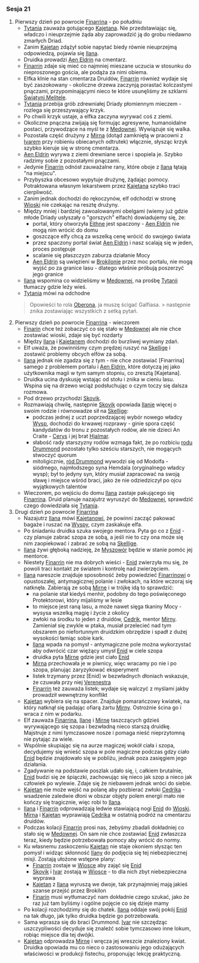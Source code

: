 ### Sesja 21
1. Pierwszy dzień po powrocie [Finarrina](#p_druid_finarrin) - po południu
    * [Tytania](#p_tytania) zauważa gotującego [Kajetana](#g_kajetan). Nie przedstawiając się, władczo i nieuprzejmie żąda aby zaprowadzić ją do grobu niedawno zmarłych Driad.
    * Zanim [Kajetan](#g_kajetan) zdążył sobie napytać biedy równie nieuprzejmą odpowiedzą, pojawia się [Ilana](#g_ilana). 
    * Druidka prowadzi [Aen Eldrin](#r_aen_eldrin) na cmentarz. 
    * [Finarrin](#p_druid_finarrin) zdaje się mieć co najmniej mieszane uczucia w stosunku do nieproszonego gościa, ale podąża za nimi obiema.
    * Elfka klnie na stan cmentarza Druidów, [Finarrin](#p_druid_finarrin) również wydaje się być zaszokowany - okoliczne drzewa zaczynją porastać kolczastymi pnączami, przypominającymi nieco te które usunęliśmy ze szklarni [Świątyni Melitele](#l_smelitele).
    * [Tytania](#p_tytania) przebija grób zdrewniałej Driady płomiennym mieczem - rozlega się przeszywający krzyk. 
    * Po chwili krzyk ustaje, a elfka zaczyna wyrywać coś z ziemi. 
    * Okoliczne pnączna zwijają się formując agresywne, humanoidalne postaci, przywodzące na myśl te z [Medownej](#l_medowna). Wywiązuje się walka.
    * Pozostała część drużyny z [Mirną](#p_mirna) (dotąd zamkniętą w pracowni z [Ivarem](#p_ivar) przy robieniu obiecanych odtrutek) włącznie, słysząc krzyk szybko kieruje się w stronę cmentarza.
    * [Aen Eldrin](#r_aen_eldrin) wyrywa z ziemi drewniane serce i spopiela je. Szybko radzimy sobie z pozostałymi pnączami. 
    * Jedynie [Finarrin](#p_druid_finarrin) odnósł zauważalne rany, które oboje z [Ilaną](#g_ilana) łątają "na miejscu".
    * Przybyszka obcesowo wypytuje drużynę, żądając pomocy. Potraktowana własnym lekarstwem przez [Kajetana](#g_kajetan) szybko traci cierpliwość. 
    * Zanim jednak dochodzi do rękoczynów, elf odchodzi w stronę [Wioski](#l_wioska) nie czekając na resztę drużyny. 
    * Między mniej i bardziej zawoalowanymi obelgami (wiemy już gdzie młode Driady usłyszały o "gorszych" elfach) dowiadujemy się, że:
        * portal, który otworzyła [Eithne](#p_eithne) jest spaczony - [Aen Eldrin](#r_aen_eldrin) nie mogą nim wrócić do domu
        * goszczące elfy chcą za wszelką cenę wrócić do swojego świata
        * przez spaczony portal świat [Aen Eldrin](#r_aen_eldrin) i nasz scalają się w jeden, proces postępuje
        * scalanie się płaszczyzn zaburza działanie Mocy
        * [Aen Eldrin](#r_aen_eldrin) są uwięzieni w [Brokilonie](#l_brokilon) przez moc portalu, nie mogą wyjść po za granice lasu - dlatego właśnie próbują poszerzyć jego granice
    * [Ilana](#g_ilana) wspomina co widzieliśmy w [Medownej](#l_medowna), na prośbę [Tytanii](#p_tytania) tłumaczy gdzie leży wieś. 
    * [Tytania](#p_tytania) mówi na odchodne 
    > Opowieści to rola [Oberona](#p_oberon), ja muszę ścigać Galfiasa. >
    następnie znika zostawiając wszystkich z setką pytań.
2. Pierwszy dzień po powrocie [Finarrina](#p_druid_finarrin) - wieczorem
    * [Finarin](#p_druid_finarrin) chce też zobaczyć co się stało w [Medownej](#l_medowna) ale nie chce zostawiać wioski, zdaje się być rozdarty
    * Między [Ilaną](#g_ilana) i [Kajetanem](#g_kajetan) dochodzi do burzliwej wymiany zdań.
    * Elf uważa, że powinniśmy czym prędzej ruszyć na [Skellige](#l_wyspy_skellige) i zostawić problemy obcych elfów za sobą.
    * [Ilana](#g_ilana) jednak nie zgadza się z tym - nie chce zostawiać [Finarrina] samego z problemem portalu i [Aen Eldrin](#r_aen_eldrin), które dotyczą jej jako użytkownika magii w tym samym stopniu, co zresztą [Kajetana].
    * Druidka ucina dyskusję wstając od stołu i znika w cieniu lasu. Wspina się na drzewo wciąż podsłuchując o czym toczy się dalsza rozmowa.
    * Pod drzewo przychodzi [Skovik](#p_skovik). 
    * Rozmawiają chwilę, następnie [Skovik](#p_skovik) opowiada [Ilanie](#g_ilana) więcej o swoim rodzie i równowadze sił na [Skellige](#l_wyspy_skellige):
        * podczas jednej z uczt poprzedzającej wybór nowego władcy [Wysp](#l_wyspy_skellige), dochodzi do krwawej rozprawy - ginie spora część kandydatów do tronu z pozostałych rodów, ale nie dzieci An Craite - [Cerys](#p_cerys) i jej brat [Hjalmar](#p_hjalmar).
        * słabość rady starszyzny rodów wzmaga fakt, że po rozbiciu [rodu Drummond](#p_drummond) pozostało tylko sześciu starszych, nie mogących stwoczyć quorum
        * mitoligicznie, [ród Drummond](#p_drummond) wywodzi się od Modolfa - siódmego, najmłodszego syna Hemdala (oryginalnego władcy wysp); był to jedyny syn, który musiał zapracować na swoją sławę i miejsce wśród braci, jako że nie odziedziczył po ojcu wyjątkowych talentów
    * Wieczorem, po wejściu do domu [Ilana](#g_ilana) zastaje pakującego się [Finarrina](#p_druid_finarrin). Druid planuje nazajutrz wyruszyć do [Medownej](#l_medowna), sprawdzić czego dowiedziała się [Tytania](#p_tytania).
3. Drugi dzień po powrocie [Finarrina](#p_druid_finarrin)
    * Nazajutrz [Ilana](#g_ilana) mówi [Kajetanowi](#g_kajetan), że powinni zacząć pakować bagaże i ruszać na [Wyspy](#l_wyspy_skellige), czym zaskakuje elfa.
    * Po śniadaniu druidka szuka swojego mentora. Pyta go co z [Enid](#p_enid) - czy planuje zabrać szopa ze sobą, a jeśli nie to czy ona może się nim zaopiekować i zabrać ze sobą na [Skellige](#l_wyspy_skellige).
    * [Ilana](#g_ilana) żywi głęboką nadzieję, że [Myszowór](#p_myszowor) będzie w stanie pomóc jej mentorce. 
    * Niestety [Finarrin](#p_druid_finarrin) nie ma dobrych wieści - [Enid](#p_enid) zwierzyła mu się, że powoli traci kontakt ze światem i kontrolę nad zwierzęciem.
    * [Ilana](#g_ilana) nareszcie znajduje sposobność żeby powiedzieć [Finarrinowi](#p_druid_finarrin) o opustoszałej, antymagicznej polanie i zwłokach, na które wczoraj się natknęła. Zabierają ze sobą [Mirnę](#p_mirna) i w trójkę idą to sprawdzić:
        * na polanie stał kiedyś menhir, podobny do tego poświęconego Protektorowi, który mijaliśmy w lesie
        * to miejsce jest raną lasu, a może nawet sięga tkaniny Mocy - wysysa wszelką magię i życie z okolicy
        * zwłoki na środku to jeden z druidów, [Cedrik](#p_cedrik), mentor [Mirny](#p_mirna). Zamieniał się zwykle w ptaka, musiał przelecieć nad tym obszarem po niefortunnym druidzkim obrzędzie i spadł z dużej wysokości łamiąc sobie kark.
        * [Ilana](#g_ilana) wpada na pomysł - antymagiczne pole można wykorzystać aby odwrócić czar więżący umysł [Enid](#p_enid) w ciele szopa
        * druidka pyta [Mirnę](#p_mirna) gdzie jest ciało [Enid](#p_enid)
        * [Mirna](#p_mirna) przechowała je w piwnicy, więc wracamy po nie i po szopa, planując zaryzykować eksperyment
        * listek trzymany przez [Enid] w bezwładnych dłoniach wskazuje, że czuwała przy niej [Verenestra](#p_verenestra)
        * [Finarrin](#p_druid_finarrin) też zauważa listek; wydaje się walczyć z myślami jakby prowadził wewnętrzny konflikt
    * [Kajetan](#g_kajetan) wybiera się na spacer. Znajduje pomarańczowy kwiatek, na który natknął się padając ofiarą żartu [Mirny](#p_mirna). Ostrożnie ścina go i wraca z nim w podarku.
    * Elf zauważa [Finarrina](#p_druid_finarrin), [Ilanę](#g_ilana) i [Mirnę](#p_mirna) taszczących gdzieś wyrywającego się szopa i bezwładną nieco starszą druidkę. Majstruje z nimi tymczasowe nosze i pomaga nieść nieprzytomną nie pytając za wiele.
    * Wspólnie skupiając się na aurze magiczej wokół ciała i szopa, decydujemy się wnieść szopa w pole magiczne podczas gdzy ciało [Enid](#p_enid) będzie znajdowało się w pobliżu, jednak poza zasięgiem jego działania. 
    * Zgadywanie na podstawie poszlak udało się, i, całkiem brutalnie, [Enid](#p_enid) budzi się ze śpiączki, zachowując się nieco jak szop a nieco jak człowiek po wylewie. Zdaje się że niebawem jednak wróci do siebie.
    * [Kajetan](#g_kajetan) nie może wejść na polanę aby pozbierać zwłoki [Cedrika](#p_cedrik) - wsadzenie zaledwie dłoni w obszar objęty polem energii mało nie kończy się tragicznie, więc robi to [Ilana](#g_ilana).
    * [Ilana](#g_ilana) i [Finarrin](#p_druid_finarrin) odprowadzają ledwie stawiającą nogi [Enid](#p_enid) do [Wioski](#l_wioska). [Mirna](#p_mirna) i [Kajetan](#g_kajetan) wyprawiają [Cedrika](#p_cedrik) w ostatnią podróż na cmentarzu druidów.
    * Podczas kolacji [Finarrin](#p_druid_finarrin) prosi nas, żebyśmy zbadali dokładniej co stało się w [Medownej](#l_medowna). On sam nie chce zostawiać [Enid](#p_enid) zwłaszcza teraz, kiedy będzie potrzebowała pomocy aby wrócić do normy.
    * Ku własnemu zaskoczeniu [Kajetan](#g_kajetan) nie staje okoniem słysząc ten pomysł i widząc skłonność [Ilany](#g_ilana) do podjęcia się tej niebezpiecznej misji. Zostają ułożone wstępne plany:
        * [Finarrin](#p_druid_finarrin) zostaje w [Wiosce](#l_wioska) aby zająć się [Enid](#p_enid)
        * [Skovik](#p_skovik) i [Ivar](#p_ivar) zostają w [Wiosce](#l_wioska) - to dla nich zbyt niebezpieczna wyprawa
        * [Kajetan](#g_kajetan) z [Ilaną](#g_ilana) wyruszą we dwoje, tak przynajmniej mają jakieś szanse przejść przez Brokilon
        * [Finarin](#p_druid_finarrin) musi wytłumaczyć nam dokładnie czego szukać, jako że raz już tam byliśmy i ogólne pojęcie co się dzieje mamy
    * Po kolacji rozchodzimy się do chatek. [Ilana](#g_ilana) oddaje swój pokój [Enid](#p_enid) na tak długo, jak tylko druidka będzie go potrzebowała.
    * Sama wprasza się do braci Drummond. [Ivar](#p_ivar) nie szczędząc uszczypliwości decyduje się znaleźć sobie tymczasowo inne lokum, robiąc miejsce dla tej dwójki.
    * [Kajetan](#g_kajetan) odprowadza [Mirnę](#p_mirna) i wręcza jej wreszcie znaleziony kwiat. Druidka opowiada mu co nieco o zastosowaniu jego odużających właściwości w produkcji fistechu, proponując lekcję praktyczną. 